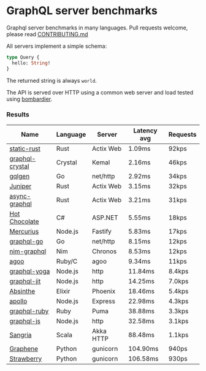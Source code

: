 <!-- README.md is generated from README.ecr, do not edit -->

# GraphQL server benchmarks

Graphql server benchmarks in many languages. Pull requests welcome, please read [CONTRIBUTING.md](CONTRIBUTING.md)

All servers implement a simple schema:

```graphql
type Query {
  hello: String!
}
```

The returned string is always `world`.

The API is served over HTTP using a common web server and load tested using [bombardier](https://github.com/codesenberg/bombardier).

### Results

| Name                          | Language      | Server          | Latency avg      | Requests      |
| ----------------------------  | ------------- | --------------- | ---------------- | ------------- |
| [static-rust](https://actix.rs/) | Rust | Actix Web | 1.09ms | 92kps |
| [graphql-crystal](https://github.com/graphql-crystal/graphql) | Crystal | Kemal | 2.16ms | 46kps |
| [gqlgen](https://github.com/99designs/gqlgen) | Go | net/http | 2.92ms | 34kps |
| [Juniper](https://github.com/graphql-rust/juniper) | Rust | Actix Web | 3.15ms | 32kps |
| [async-graphql](https://github.com/async-graphql/async-graphql) | Rust | Actix Web | 3.21ms | 31kps |
| [Hot Chocolate](https://github.com/ChilliCream/hotchocolate) | C# | ASP.NET | 5.55ms | 18kps |
| [Mercurius](https://github.com/mercurius-js/mercurius) | Node.js | Fastify | 5.83ms | 17kps |
| [graphql-go](https://github.com/graphql-go/graphql) | Go | net/http | 8.15ms | 12kps |
| [nim-graphql](https://github.com/status-im/nim-graphql) | Nim | Chronos | 8.53ms | 12kps |
| [agoo](https://github.com/ohler55/agoo) | Ruby/C | agoo | 9.34ms | 11kps |
| [graphql-yoga](https://github.com/dotansimha/graphql-yoga) | Node.js | http | 11.84ms | 8.4kps |
| [graphql-jit](https://github.com/zalando-incubator/graphql-jit) | Node.js | http | 14.25ms | 7.0kps |
| [Absinthe](https://github.com/absinthe-graphql/absinthe) | Elixir | Phoenix | 18.46ms | 5.4kps |
| [apollo](https://github.com/apollographql/apollo-server) | Node.js | Express | 22.98ms | 4.3kps |
| [graphql-ruby](https://github.com/rmosolgo/graphql-ruby) | Ruby | Puma | 38.88ms | 3.3kps |
| [graphql-js](https://github.com/graphql/graphql-js) | Node.js | http | 32.58ms | 3.1kps |
| [Sangria](https://github.com/sangria-graphql/sangria) | Scala | Akka HTTP | 88.48ms | 1.1kps |
| [Graphene](https://github.com/graphql-python/graphene) | Python | gunicorn | 104.90ms | 940ps |
| [Strawberry](https://github.com/strawberry-graphql/strawberry) | Python | gunicorn | 106.58ms | 930ps |
